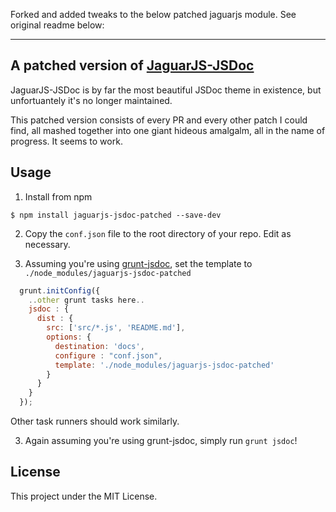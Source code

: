 Forked and added tweaks to the below patched jaguarjs module.  See original readme below:

-------------------
A patched version of [JaguarJS-JSDoc](https://github.com/davidshimjs/jaguarjs-jsdoc)
---
JaguarJS-JSDoc is by far the most beautiful JSDoc theme in existence, but unfortuantely it's no longer maintained.

This patched version consists of every PR and every other patch I could find, all mashed together into one giant hideous amalgalm, all in the name of progress.  It seems to work.

Usage
---
1. Install from npm
  ```
  $ npm install jaguarjs-jsdoc-patched --save-dev
  ```

2. Copy the `conf.json` file to the root directory of your repo.  Edit as necessary.

3. Assuming you're using [grunt-jsdoc](https://github.com/krampstudio/grunt-jsdoc), set the template to `./node_modules/jaguarjs-jsdoc-patched`
  ``` javascript
    grunt.initConfig({
      ..other grunt tasks here..
      jsdoc : {
        dist : {
          src: ['src/*.js', 'README.md'],
          options: {
            destination: 'docs',
            configure : "conf.json",
            template: './node_modules/jaguarjs-jsdoc-patched'
          }
        }
      }
    });
  ```
Other task runners should work similarly.

3. Again assuming you're using grunt-jsdoc, simply run `grunt jsdoc`!


License
---
This project under the MIT License.

